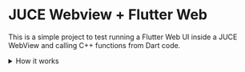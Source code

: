 
# JUCE Webview + Flutter Web

This is a simple project to test running a Flutter Web UI inside a JUCE WebView and calling C++ functions from Dart code. 

<details>
  <summary>How it works</summary>

### 1. User Interaction with Flutter:
- The app has a slider (`SliderWidget`).
- When the slider is moved, its value gets updated in Flutter, triggering the `_onSliderChanged` function.

---

### 2. Calling JavaScript:
- The slider value is sent to JavaScript using the `dart:js` library.

---

### 3. JavaScript as the Bridge:
- In `interop.js`, the `sendToNative` function acts as the middleman.
- It takes the slider value and sends it to a C++ function exposed by JUCE.
- To make JUCE's C++ functions accessible to JavaScript, the JUCE js library is loaded into the `window` object in `index.html`.
- This setup allows JavaScript in `interop.js` to call C++ functions registered in JUCE via window.Juce.

---

### 4. C++ Side:
- The C++ `sendToNative` function (registered as a "native function" in JUCE) processes the value received from JavaScript.
- C++ can optionally send a response back to JavaScript.

---

### 5. Logging Messages:
- In this example, messages sent back and forth are just printed to the console (C++ logs to the terminal, and the WebView logs to the browser console).

---

## Request Path Parsing in the C++ Backend

1. **Handling Requests**:
    - The WebView sends requests for resources to the C++ backend (e.g., `/assets/images/logo.png` or `/`).

2. **Mapping Requests to Binary Resources**:
    - The C++ backend parses the request paths, converting them to match the renamed binary resource names.  
      Example: `/assets/images/logo.png` → `assets_images_logo_png`.

## Build Step

1. **Flutter Web Build**:
    - CMake automatically builds the Flutter UI by running `flutter build web` during the build process.

2. **Inserting File Paths into Binary Names**:
    - Then renames the flutter files to include their original file paths in the binary names. This is to keep the relationship between requests and resources (while renaming `/` and `.` to `_`).
</details>
